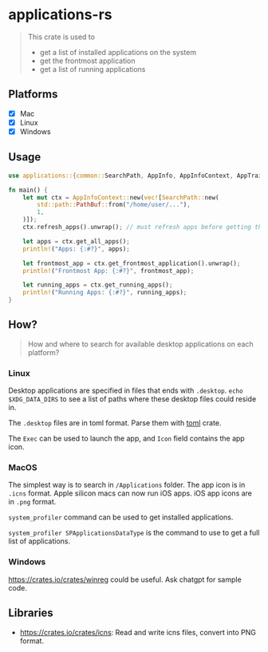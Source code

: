 # applications-rs

> This crate is used to
>
> - get a list of installed applications on the system
> - get the frontmost application
> - get a list of running applications

## Platforms

- [x] Mac
- [x] Linux
- [x] Windows

## Usage

```rust
use applications::{common::SearchPath, AppInfo, AppInfoContext, AppTrait};

fn main() {
    let mut ctx = AppInfoContext::new(vec![SearchPath::new(
        std::path::PathBuf::from("/home/user/..."),
        1,
    )]);
    ctx.refresh_apps().unwrap(); // must refresh apps before getting them

    let apps = ctx.get_all_apps();
    println!("Apps: {:#?}", apps);

    let frontmost_app = ctx.get_frontmost_application().unwrap();
    println!("Frontmost App: {:#?}", frontmost_app);

    let running_apps = ctx.get_running_apps();
    println!("Running Apps: {:#?}", running_apps);
}
```

## How?

> How and where to search for available desktop applications on each platform?

### Linux

Desktop applications are specified in files that ends with `.desktop`. `echo $XDG_DATA_DIRS` to see a list of paths where these desktop files could reside in.

The `.desktop` files are in toml format. Parse them with [toml](https://crates.io/crates/toml) crate.

The `Exec` can be used to launch the app, and `Icon` field contains the app icon.

### MacOS

The simplest way is to search in `/Applications` folder. The app icon is in `.icns` format.
Apple silicon macs can now run iOS apps. iOS app icons are in `.png` format.

`system_profiler` command can be used to get installed applications.

`system_profiler SPApplicationsDataType` is the command to use to get a full list of applications.

### Windows

https://crates.io/crates/winreg could be useful. Ask chatgpt for sample code.

## Libraries

- https://crates.io/crates/icns: Read and write icns files, convert into PNG format.
